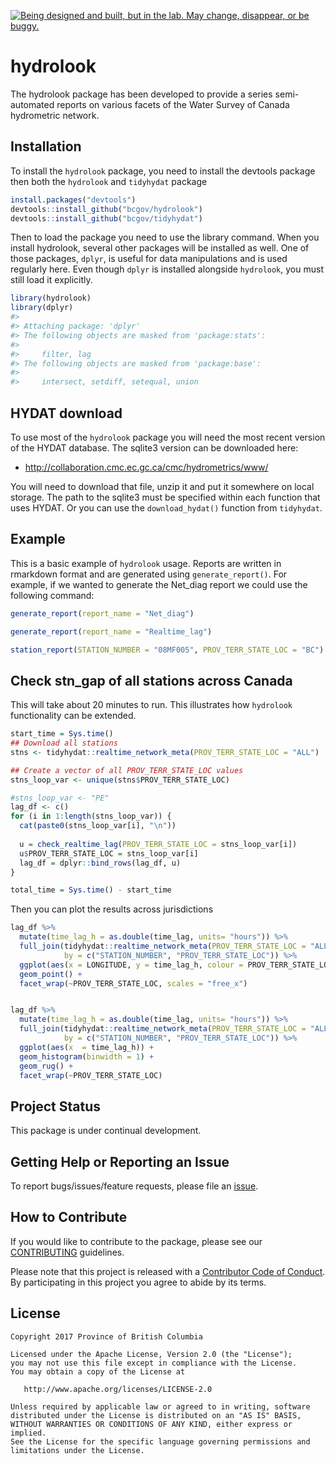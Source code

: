 <a rel="Exploration" href="https://github.com/BCDevExchange/docs/blob/master/discussion/projectstates.md"><img alt="Being designed and built, but in the lab. May change, disappear, or be buggy." style="border-width:0" src="https://assets.bcdevexchange.org/images/badges/exploration.svg" title="Being designed and built, but in the lab. May change, disappear, or be buggy." /></a>

<!-- README.md is generated from README.Rmd. Please edit that file -->
hydrolook
=========

The hydrolook package has been developed to provide a series semi-automated reports on various facets of the Water Survey of Canada hydrometric network.

Installation
------------

To install the `hydrolook` package, you need to install the devtools package then both the `hydrolook` and `tidyhydat` package

``` r
install.packages("devtools")
devtools::install_github("bcgov/hydrolook")
devtools::install_github("bcgov/tidyhydat")
```

Then to load the package you need to use the library command. When you install hydrolook, several other packages will be installed as well. One of those packages, `dplyr`, is useful for data manipulations and is used regularly here. Even though `dplyr` is installed alongside `hydrolook`, you must still load it explicitly.

``` r
library(hydrolook)
library(dplyr)
#> 
#> Attaching package: 'dplyr'
#> The following objects are masked from 'package:stats':
#> 
#>     filter, lag
#> The following objects are masked from 'package:base':
#> 
#>     intersect, setdiff, setequal, union
```

HYDAT download
--------------

To use most of the `hydrolook` package you will need the most recent version of the HYDAT database. The sqlite3 version can be downloaded here:

-   <http://collaboration.cmc.ec.gc.ca/cmc/hydrometrics/www/>

You will need to download that file, unzip it and put it somewhere on local storage. The path to the sqlite3 must be specified within each function that uses HYDAT. Or you can use the `download_hydat()` function from `tidyhydat`.

Example
-------

This is a basic example of `hydrolook` usage. Reports are written in rmarkdown format and are generated using `generate_report()`. For example, if we wanted to generate the Net\_diag report we could use the following command:

``` r
generate_report(report_name = "Net_diag") 

generate_report(report_name = "Realtime_lag")

station_report(STATION_NUMBER = "08MF005", PROV_TERR_STATE_LOC = "BC")
```

Check stn\_gap of all stations across Canada
--------------------------------------------

This will take about 20 minutes to run. This illustrates how `hydrolook` functionality can be extended.

``` r
start_time = Sys.time()
## Download all stations
stns <- tidyhydat::realtime_network_meta(PROV_TERR_STATE_LOC = "ALL")

## Create a vector of all PROV_TERR_STATE_LOC values
stns_loop_var <- unique(stns$PROV_TERR_STATE_LOC)

#stns_loop_var <- "PE"
lag_df <- c()
for (i in 1:length(stns_loop_var)) {
  cat(paste0(stns_loop_var[i], "\n"))
  
  u = check_realtime_lag(PROV_TERR_STATE_LOC = stns_loop_var[i])
  u$PROV_TERR_STATE_LOC = stns_loop_var[i]
  lag_df = dplyr::bind_rows(lag_df, u)
}

total_time = Sys.time() - start_time
```

Then you can plot the results across jurisdictions

``` r
lag_df %>%
  mutate(time_lag_h = as.double(time_lag, units= "hours")) %>%
  full_join(tidyhydat::realtime_network_meta(PROV_TERR_STATE_LOC = "ALL"), 
            by = c("STATION_NUMBER", "PROV_TERR_STATE_LOC")) %>%
  ggplot(aes(x = LONGITUDE, y = time_lag_h, colour = PROV_TERR_STATE_LOC)) +
  geom_point() +
  facet_wrap(~PROV_TERR_STATE_LOC, scales = "free_x")


lag_df %>%
  mutate(time_lag_h = as.double(time_lag, units= "hours")) %>%
  full_join(tidyhydat::realtime_network_meta(PROV_TERR_STATE_LOC = "ALL"), 
            by = c("STATION_NUMBER", "PROV_TERR_STATE_LOC")) %>%
  ggplot(aes(x  = time_lag_h)) +
  geom_histogram(binwidth = 1) +
  geom_rug() +
  facet_wrap(~PROV_TERR_STATE_LOC)
```

Project Status
--------------

This package is under continual development.

Getting Help or Reporting an Issue
----------------------------------

To report bugs/issues/feature requests, please file an [issue](https://github.com/bcgov/hydrolook/issues/).

How to Contribute
-----------------

If you would like to contribute to the package, please see our [CONTRIBUTING](CONTRIBUTING.md) guidelines.

Please note that this project is released with a [Contributor Code of Conduct](CODE_OF_CONDUCT.md). By participating in this project you agree to abide by its terms.

License
-------

    Copyright 2017 Province of British Columbia

    Licensed under the Apache License, Version 2.0 (the "License");
    you may not use this file except in compliance with the License.
    You may obtain a copy of the License at 

       http://www.apache.org/licenses/LICENSE-2.0

    Unless required by applicable law or agreed to in writing, software
    distributed under the License is distributed on an "AS IS" BASIS,
    WITHOUT WARRANTIES OR CONDITIONS OF ANY KIND, either express or implied.
    See the License for the specific language governing permissions and
    limitations under the License.
